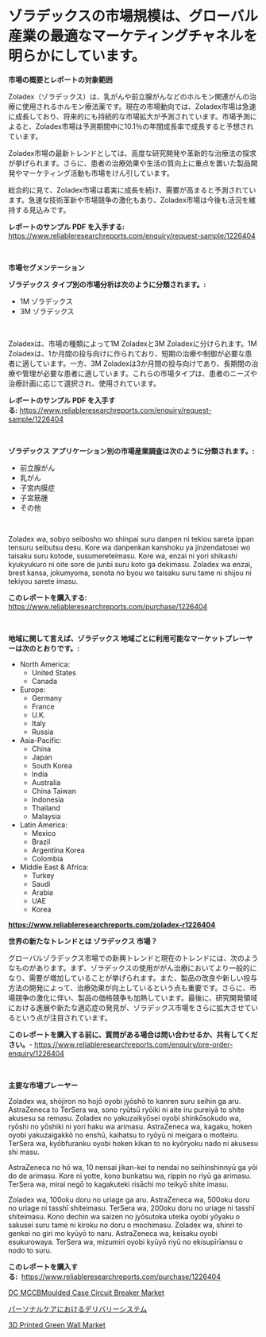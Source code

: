 <p><h1>ゾラデックスの市場規模は、グローバル産業の最適なマーケティングチャネルを明らかにしています。</h1></p><p><strong>市場の概要とレポートの対象範囲</strong></p>
<p><p>Zoladex（ゾラデックス）は、乳がんや前立腺がんなどのホルモン関連がんの治療に使用されるホルモン療法薬です。現在の市場動向では、Zoladex市場は急速に成長しており、将来的にも持続的な市場拡大が予測されています。市場予測によると、Zoladex市場は予測期間中に10.1％の年間成長率で成長すると予想されています。</p><p>Zoladex市場の最新トレンドとしては、高度な研究開発や革新的な治療法の探求が挙げられます。さらに、患者の治療効果や生活の質向上に重点を置いた製品開発やマーケティング活動も市場をけん引しています。</p><p>総合的に見て、Zoladex市場は着実に成長を続け、需要が高まると予測されています。急速な技術革新や市場競争の激化もあり、Zoladex市場は今後も活況を維持する見込みです。</p></p>
<p><strong>レポートのサンプル PDF を入手する:</strong> <a href="https://www.reliableresearchreports.com/enquiry/request-sample/1226404">https://www.reliableresearchreports.com/enquiry/request-sample/1226404</a></p>
<p>&nbsp;</p>
<p><strong>市場セグメンテーション</strong></p>
<p><strong>ゾラデックス タイプ別の市場分析は次のように分類されます。:</strong></p>
<p><ul><li>1M ゾラデックス</li><li>3M ゾラデックス</li></ul></p>
<p>&nbsp;</p>
<p><p>Zoladexは、市場の種類によって1M Zoladexと3M Zoladexに分けられます。1M Zoladexは、1か月間の投与向けに作られており、短期の治療や制御が必要な患者に適しています。一方、3M Zoladexは3か月間の投与向けであり、長期間の治療や管理が必要な患者に適しています。これらの市場タイプは、患者のニーズや治療計画に応じて選択され、使用されています。</p></p>
<p><strong>レポートのサンプル PDF を入手する:</strong>&nbsp;<a href="https://www.reliableresearchreports.com/enquiry/request-sample/1226404">https://www.reliableresearchreports.com/enquiry/request-sample/1226404</a></p>
<p>&nbsp;</p>
<p><strong> ゾラデックス アプリケーション別の市場産業調査は次のように分類されます。:</strong></p>
<p><ul><li>前立腺がん</li><li>乳がん</li><li>子宮内膜症</li><li>子宮筋腫</li><li>その他</li></ul></p>
<p>&nbsp;</p>
<p><p>Zoladex wa, sobyo seibosho wo shinpai suru danpen ni tekiou sareta ippan tensuru seibutsu desu. Kore wa danpenkan kanshoku ya jinzendatosei wo taisaku suru kotode, susumereteimasu. Kore wa, enzai ni yori shikashi kyukyukuro ni oite sore de junbi suru koto ga dekimasu. Zoladex wa enzai, brest kansa, jokumyoma, sonota no byou wo taisaku suru tame ni shijou ni tekiyou sarete imasu. </p></p>
<p><strong>このレポートを購入する:</strong>&nbsp; <a href="https://www.reliableresearchreports.com/purchase/1226404">https://www.reliableresearchreports.com/purchase/1226404</a></p>
<p>&nbsp;</p>
<p><strong>地域に関して言えば、ゾラデックス 地域ごとに利用可能なマーケットプレーヤーは次のとおりです。:</strong></p>
<p><ul>
    <li>
        North America:
        <ul>
            <li>United States</li>
            <li>Canada</li>
        </ul>
    </li>
    <li>
        Europe:
        <ul>
            <li>Germany</li>
            <li>France</li>
            <li>U.K.</li>
            <li>Italy</li>
            <li>Russia</li>
        </ul>
    </li>
    <li>
        Asia-Pacific:
        <ul>
            <li>China</li>
            <li>Japan</li>
            <li>South Korea</li>
            <li>India</li>
            <li>Australia</li>
            <li>China Taiwan</li>
            <li>Indonesia</li>
            <li>Thailand</li>
            <li>Malaysia</li>
        </ul>
    </li>
    <li>
        Latin America:
        <ul>
            <li>Mexico</li>
            <li>Brazil</li>
            <li>Argentina Korea</li>
            <li>Colombia</li>
        </ul>
    </li>
    <li>
        Middle East & Africa:
        <ul>
            <li>Turkey</li>
            <li>Saudi</li>
            <li>Arabia</li>
            <li>UAE</li>
            <li>Korea</li>
        </ul>
    </li>
    </ul></p>
<p><strong><a href="https://www.reliableresearchreports.com/zoladex-r1226404">https://www.reliableresearchreports.com/zoladex-r1226404</a></strong>&nbsp;</p>
<p><strong>世界の新たなトレンドとは ゾラデックス 市場？</strong></p>
<p><p>グローバルゾラデックス市場での新興トレンドと現在のトレンドには、次のようなものがあります。まず、ゾラデックスの使用ががん治療においてより一般的になり、需要が増加していることが挙げられます。また、製品の改良や新しい投与方法の開発によって、治療効果が向上しているという点も重要です。さらに、市場競争の激化に伴い、製品の価格競争も加熱しています。最後に、研究開発領域における進展や新たな適応症の発見が、ゾラデックス市場をさらに拡大させているという点が注目されています。</p></p>
<p><strong>このレポートを購入する前に、質問がある場合は問い合わせるか、共有してください。</strong>- <a href="https://www.reliableresearchreports.com/enquiry/pre-order-enquiry/1226404">https://www.reliableresearchreports.com/enquiry/pre-order-enquiry/1226404</a></p>
<p>&nbsp;</p>
<p><strong>主要な市場プレーヤー</strong></p>
<p><p>Zoladex wa, shōjiron no hojō oyobi jyōshō to kanren suru seihin ga aru. AstraZeneca to TerSera wa, sono ryūtsū ryōiki ni aite iru pureiyā to shite akusesu sa remasu. Zoladex no yakuzaikyōsei oyobi shinkōsokudo wa, ryōshi no yōshiki ni yori haku wa arimasu. AstraZeneca wa, kagaku, hoken oyobi yakuzaigakkō no enshū, kaihatsu to ryōyū ni meigara o motteiru. TerSera wa, kyōbfuranku oyobi hoken kikan to no kyōryoku nado ni akusesu shi masu.</p><p>AstraZeneca no hō wa, 10 nensai jikan-kei to nendai no seihinshinnyū ga yōi do de arimasu. Kore ni yotte, kono bunkatsu wa, rippin no riyū ga arimasu. TerSera wa, mirai negō to kagakuteki risāchi mo teikyō shite imasu.</p><p>Zoladex wa, 100oku doru no uriage ga aru. AstraZeneca wa, 500oku doru no uriage ni tasshī shiteimasu. TerSera wa, 200oku doru no uriage ni tasshī shiteimasu. Kono dechin wa saizen no jyōsutoka uteika oyobi yōyaku o sakusei suru tame ni kiroku no doru o mochimasu. Zoladex wa, shinri to genkei no giri mo kyūyō to naru. AstraZeneca wa, keisaku oyobi esukurowaya. TerSera wa, mizumiri oyobi kyūyō riyū no ekisupīrīansu o nodo to suru.</p></p>
<p><strong>このレポートを購入する:</strong>&nbsp;&nbsp;<a href="https://www.reliableresearchreports.com/purchase/1226404">https://www.reliableresearchreports.com/purchase/1226404</a></p>
<p><p><a href="https://adventurous-uranium-ef9.notion.site/DC-MCCBMoulded-Case-Circuit-Breaker-Market-Size-CAGR-Trends-2024-2030-9bd1345a31334cc2bd99f7e6fb37ffbd">DC MCCBMoulded Case Circuit Breaker Market</a></p><p><a href="https://github.com/RodHoppe07/Market-Research-Report-List-1/blob/main/590644127280.md">パーソナルケアにおけるデリバリーシステム</a></p><p><a href="https://github.com/mbisetmhermsr/Market-Research-Report-List-2/blob/main/3d-printed-green-wall-market.md">3D Printed Green Wall Market</a></p></p>